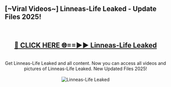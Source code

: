 <h2>[~Viral Videos~] Linneas-Life Leaked - Update Files 2025!</h2>
<br>
<div align="center">
<h2><a href="https://betterlinks.top/A2PfLJ" rel="nofollow">🔴 CLICK HERE 🌐==►► Linneas-Life Leaked</a></h2>
<br>
Get Linneas-Life Leaked and all content. Now you can access all videos and pictures of Linneas-Life Leaked. New Updated Files 2025!
<br>
<br>
<a href="https://betterlinks.top/A2PfLJ" rel="nofollow" data-target="animated-image.originalLink"><img src="https://i.ibb.co.com/WyWwxjT/player-gif2.gif" alt="Linneas-Life Leaked" style="max-width: 100%; display: inline-block;" data-target="animated-image.originalImage"></a>
</div>
<br>
